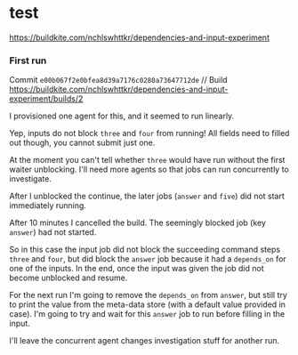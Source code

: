 # test

https://buildkite.com/nchlswhttkr/dependencies-and-input-experiment

### First run

Commit `e00b067f2e0bfea8d39a7176c0280a73647712de` // Build https://buildkite.com/nchlswhttkr/dependencies-and-input-experiment/builds/2

I provisioned one agent for this, and it seemed to run linearly.

Yep, inputs do not block `three` and `four` from running! All fields need to filled out though, you cannot submit just one.

At the moment you can't tell whether `three` would have run without the first waiter unblocking. I'll need more agents so that jobs can run concurrently to investigate.

After I unblocked the continue, the later jobs (`answer` and `five`) did not start immediately running.

After 10 minutes I cancelled the build. The seemingly blocked job (key `answer`) had not started.

So in this case the input job did not block the succeeding command steps `three` and `four`, but did block the `answer` job because it had a `depends_on` for one of the inputs. In the end, once the input was given the job did not become unblocked and resume.

For the next run I'm going to remove the `depends_on` from `answer`, but still try to print the value from the meta-data store (with a default value provided in case). I'm going to try and wait for this `answer` job to run before filling in the input.

I'll leave the concurrent agent changes investigation stuff for another run.

